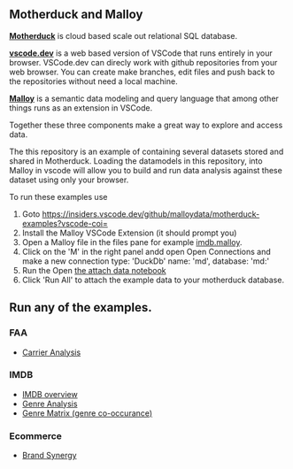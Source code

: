 ## Motherduck and Malloy

[**Motherduck**](https://motherduck.com) is cloud based scale out relational SQL database.  

[**vscode.dev**](https://vscode.dev) is a web based version of VSCode that runs entirely in your browser. VSCode.dev can direcly work with github repositories from your web browser.  You can create make branches, edit files and push back to the repositories without need a local machine.

[**Malloy**](https://malloydata.dev) is a semantic data modeling and query language that among other things runs as an extension in VSCode.

Together these three components make a great way to explore and access data.

The this repository is an example of containing several datasets stored and shared in Motherduck.  Loading the datamodels in this repository, into Malloy in vscode will allow you to build and run data analysis against these dataset using only your browser. 


To run these examples use

1. Goto https://insiders.vscode.dev/github/malloydata/motherduck-examples?vscode-coi=
1. Install the Malloy VSCode Extension (it should prompt you)
1. Open a Malloy file in the files pane for example [imdb.malloy](imdb/imdb.malloy).
1. Click on the 'M' in the right panel andd open Open Connections and make a new connection
    type: 'DuckDb' 
    name: 'md', 
    database: 'md:'
1. Run the Open [the attach data notebook](attach_data.malloynb)
1. Click 'Run All' to attach the example data to your motherduck database.

## Run any of the examples.

### FAA
* [Carrier Analysis](faa/carrier_analysis.malloynb)

### IMDB

* [IMDB overview](imdb/imdb.malloynb)
* [Genre Analysis](imdb/genre_analysis.malloynb)
* [Genre Matrix (genre co-occurance)](imdb/genre_matrix.malloynb)

### Ecommerce
* [Brand Synergy](ecommerce/brand_synergy.malloy)
